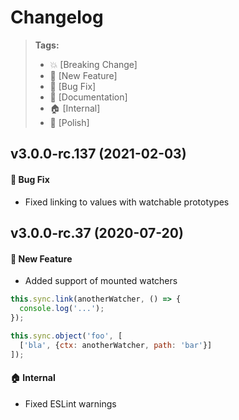 Changelog
=========

> **Tags:**
> - :boom:       [Breaking Change]
> - :rocket:     [New Feature]
> - :bug:        [Bug Fix]
> - :memo:       [Documentation]
> - :house:      [Internal]
> - :nail_care:  [Polish]

## v3.0.0-rc.137 (2021-02-03)

#### :rocket: Bug Fix

* Fixed linking to values with watchable prototypes

## v3.0.0-rc.37 (2020-07-20)

#### :rocket: New Feature

* Added support of mounted watchers

```js
this.sync.link(anotherWatcher, () => {
  console.log('...');
});

this.sync.object('foo', [
  ['bla', {ctx: anotherWatcher, path: 'bar'}]
]);
```

#### :house: Internal

* Fixed ESLint warnings
